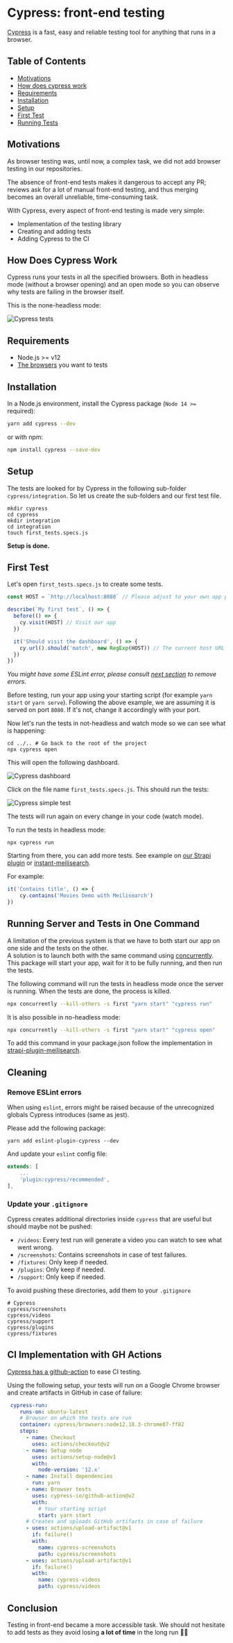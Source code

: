 # Cypress: front-end testing

[Cypress](https://www.cypress.io/) is a fast, easy and reliable testing tool for anything that runs in a browser.

## Table of Contents
- [Motivations](#-motivations)
- [How does cypress work](#-how-does-cypress-work)
- [Requirements](#-requirements)
- [Installation](#-installation)
- [Setup](#-setup)
- [First Test](#-first-test)
- [Running Tests](#-first-test)

## Motivations

As browser testing was, until now, a complex task, we did not add browser testing in our repositories.

The absence of front-end tests makes it dangerous to accept any PR; reviews ask for a lot of manual front-end testing, and thus merging becomes an overall unreliable, time-consuming task.

With Cypress, every aspect of front-end testing is made very simple:

- Implementation of the testing library
- Creating and adding tests
- Adding Cypress to the CI

## How Does Cypress Work

Cypress runs your tests in all the specified browsers. Both in headless mode (without a browser opening) and an open mode so you can observe why tests are failing in the browser itself.

This is the none-headless mode:

![Cypress tests](../assets/gifs/cypress.gif)

## Requirements

- Node.js >= v12
- [The browsers](https://docs.cypress.io/guides/guides/launching-browsers) you want to tests

## Installation

In a Node.js environment, install the Cypress package (`Node 14 >=` required):

```bash
yarn add cypress --dev
```

or with npm:

```bash
npm install cypress --save-dev
```

## Setup

The tests are looked for by Cypress in the following sub-folder `cypress/integration`. So let us create the sub-folders and our first test file.

```
mkdir cypress
cd cypress
mkdir integration
cd integration
touch first_tests.specs.js
```

**Setup is done.**

## First Test

Let's open `first_tests.specs.js` to create some tests.

```js
const HOST = `http://localhost:8080` // Please adjust to your own app port

describe(`My first test`, () => {
  before(() => {
    cy.visit(HOST) // Visit our app
  })

  it('Should visit the dashboard', () => {
    cy.url().should('match', new RegExp(HOST)) // The current host URL
  })
})
```

_You might have some ESLint error, please consult [next section](#cleaning) to remove errors._

Before testing, run your app using your starting script (for example `yarn start` or `yarn serve`). Following the above example, we are assuming it is served on port `8080`. If it's not, change it accordingly with your port.

Now let's run the tests in not-headless and watch mode so we can see what is happening:

```
cd ../.. # Go back to the root of the project
npx cypress open
```

This will open the following dashboard.

![Cypress dashboard](../assets/screenshots/dashboard.png)

Click on the file name `first_tests.specs.js`. This should run the tests:

![Cypress simple test](../assets/gifs/simple_test.gif)

The tests will run again on every change in your code (watch mode).

To run the tests in headless mode:
```
npx cypress run
```

Starting from there, you can add more tests. See example on [our Strapi plugin](https://github.com/meilisearch/strapi-plugin-meilisearch/blob/main/cypress/integration/ui_spec.js) or [instant-meilisearch](https://github.com/meilisearch/meilisearch-js-plugins/blob/main/playgrounds/local-react/cypress/integration/search-ui.spec.js).

For example:
```js
it('Contains title', () => {
    cy.contains('Movies Demo with Meilisearch')
})
```

## Running Server and Tests in One Command

A limitation of the previous system is that we have to both start our app on one side and the tests on the other.<br>
A solution is to launch both with the same command using [concurrently](https://www.npmjs.com/package/concurrently).<br>
This package will start your app, wait for it to be fully running, and then run the tests.

The following command will run the tests in headless mode once the server is running. When the tests are done, the process is killed.

```bash
npx concurrently --kill-others -s first "yarn start" "cypress run"
```

It is also possible in no-headless mode:

```bash
npx concurrently --kill-others -s first "yarn start" "cypress open"
```

To add this command in your package.json follow the implementation in [strapi-plugin-meilisearch](https://github.com/meilisearch/strapi-plugin-meilisearch/blob/main/package.json).

## Cleaning

### Remove ESLint errors

When using `eslint`, errors might be raised because of the unrecognized globals Cypress introduces (same as jest).

Please add the following package:

```
yarn add eslint-plugin-cypress --dev
```

And update your `eslint` config file:

```js
extends: [
    ...
    'plugin:cypress/recommended',
],
```

### Update your `.gitignore`

Cypress creates additional directories inside `cypress` that are useful but should maybe not be pushed:

- `/videos`: Every test run will generate a video you can watch to see what went wrong.
- `/screenshots`: Contains screenshots in case of test failures.
- `/fixtures`: Only keep if needed.
- `/plugins`: Only keep if needed.
- `/support`: Only keep if needed.

To avoid pushing these directories, add them to your `.gitignore`

```
# Cypress
cypress/screenshots
cypress/videos
cypress/support
cypress/plugins
cypress/fixtures
```

## CI Implementation with GH Actions

[Cypress has a github-action](https://github.com/cypress-io/github-action) to ease CI testing.

Using the following setup, your tests will run on a Google Chrome browser and create artifacts in GitHub in case of failure:
```yml
 cypress-run:
    runs-on: ubuntu-latest
    # Browser on which the tests are run
    container: cypress/browsers:node12.18.3-chrome87-ff82
    steps:
      - name: Checkout
        uses: actions/checkout@v2
      - name: Setup node
        uses: actions/setup-node@v1
        with:
          node-version: '12.x'
      - name: Install dependencies
        run: yarn
      - name: Browser tests
        uses: cypress-io/github-action@v2
        with:
          # Your starting script
          start: yarn start
      # Creates and uploads GitHub artifacts in case of failure
      - uses: actions/upload-artifact@v1
        if: failure()
        with:
          name: cypress-screenshots
          path: cypress/screenshots
      - uses: actions/upload-artifact@v1
        if: failure()
        with:
          name: cypress-videos
          path: cypress/videos
```

## Conclusion

Testing in front-end became a more accessible task. We should not hesitate to add tests as they avoid losing **a lot of time** in the long run 🏃‍♀️
